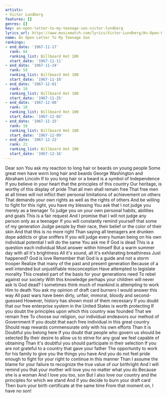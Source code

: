```yaml
---
artists:
- Victor Lundberg
features: []
genres: []
key: an-open-letter-to-my-teenage-son-victor-lundberg
lyrics_url: https://www.musixmatch.com/lyrics/Victor-Lundberg/An-Open-Letter-to-My-Teenage-Son
name: An Open Letter To My Teenage Son
rankings:
- end_date: '1967-11-17'
  rank: 84
  ranking_list: Billboard Hot 100
  start_date: '1967-11-11'
- end_date: '1967-11-24'
  rank: 58
  ranking_list: Billboard Hot 100
  start_date: '1967-11-18'
- end_date: '1967-12-01'
  rank: 18
  ranking_list: Billboard Hot 100
  start_date: '1967-11-25'
- end_date: '1967-12-08'
  rank: 10
  ranking_list: Billboard Hot 100
  start_date: '1967-12-02'
- end_date: '1967-12-15'
  rank: 10
  ranking_list: Billboard Hot 100
  start_date: '1967-12-09'
- end_date: '1967-12-22'
  rank: 22
  ranking_list: Billboard Hot 100
  start_date: '1967-12-16'
---
```

Dear son
You ask my reaction to long hair or beards on young people
Some great men have worn long hair and beards
George Washington and Abraham Lincoln
If to you long hair or a beard is a symbol of Independence
If you believe in your heart that the principles of this country
Our heritage, is worthy of this display of pride
That all men shall remain free
That free men at all times will not inflict their personal limitations of achievement on others
That demands your own rights as well as the rights of others
And be willing to fight for this right, you have my blessing
You ask that I not judge you merely as a teenager
To judge you on your own personal habits, abilities and goals
This is a fair request
And I promise that I will not judge any person only as a teenager
If you will constantly remind yourself that some of my generation
Judge people by their race, their belief or the color of their skin
And that this is no more right
Than saying all teenagers are drunken dope addicts or glue sniffers
If you will judge every human being on his own individual potential
I will do the same
You ask me if God is dead
This is a question each individual
Must answer within himself
But a warm summer day with all it's brightness
All it's sound, all it's exhilarating breathiness
Just happened?
God is love
Remember that God is a guide and not a storm trooper
Realize that many of the past and present generation
Because of a well intended but unjustifiable misconception
Have attempted to legislate morality
This created part of the basis for your generations need
To rebel against our society
With this knowledge perhaps your children will never ask
Is God dead?
I sometimes think much of mankind is attempting to work Him to death
You ask my opinion of draft card burners
I would answer this way
All past wars have been dirty, unfair, immoral, bloody and second-guessed
However, history has shown most of them necessary
If you doubt that our free enterprise system in the United States is worth protecting
If you doubt the principles upon which this country was founded
That we remain free
To choose our religion, our individual endeavors our method of Government
If you doubt that each free individual in this great country
Should reap rewards commensurate only with his own efforts
Than it is Doubtful you belong here
If you doubt that people who govern us should be selected
By their desire to allow us to strive for any goal we feel capable of obtaining
Than it's doubtful you should participate in their selection
If you are not grateful to a country that gave your father
The opportunity to work for his family to give you the things you have
And you do not feel pride enough to fight for your right to continue in this manner
Than I assume the blame for your failure to recognize the true value of our birthright
And I will remind you that your mother will love you no matter what you do
Because she is a woman
And I love you too, son
But I also love our country and the principles for which we stand
And if you decide to burn your draft card
Then burn your birth certificate at the same time
From that moment on, I have no son!
